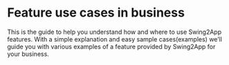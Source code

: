 # Feature use cases in business

This is the guide to help you understand how and where to use Swing2App features. With a simple explanation and easy sample cases(examples) we’ll guide you with various examples of a feature provided by Swing2App for your business.
